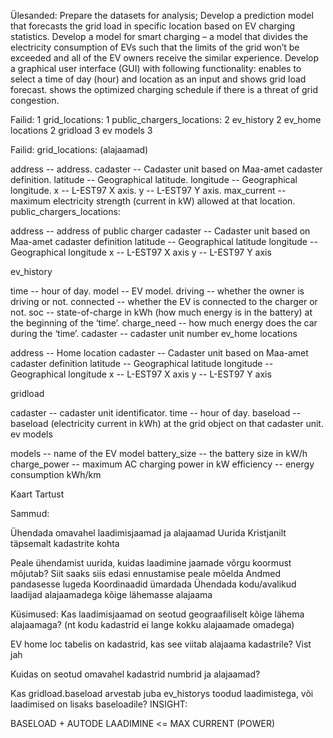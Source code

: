 Ülesanded:
Prepare the datasets for analysis;
Develop a prediction model that forecasts the grid load in specific location based on EV charging statistics.
Develop a model for smart charging – a model that divides the electricity consumption of EVs such that the limits of the grid won’t be exceeded and all of the EV owners receive the similar experience.
Develop a graphical user interface (GUI) with following functionality: 
enables to select a time of day (hour) and location as an input and shows grid load forecast.
shows the optimized charging schedule if there is a threat of grid congestion.


Failid:	1
grid_locations:	1
public_chargers_locations:	2
ev_history	2
ev_home locations	2
gridload	3
ev models	3


Failid:
grid_locations: (alajaamad)


address -- address.
cadaster -- Cadaster unit based on Maa-amet cadaster definition.
latitude -- Geographical latitude.
longitude -- Geographical longitude.
x -- L-EST97 X axis.
y -- L-EST97 Y axis.
max_current -- maximum electricity strength (current in kW) allowed at that location. 
public_chargers_locations:

address -- address of public charger
cadaster -- Cadaster unit based on Maa-amet cadaster definition
latitude -- Geographical latitude
longitude -- Geographical longitude
x -- L-EST97 X axis
y -- L-EST97 Y axis

ev_history

time -- hour of day.
model -- EV model.
driving -- whether the owner is driving or not.
connected -- whether the EV is connected to the charger or not.
soc -- state-of-charge in kWh (how much energy is in the battery) at the beginning of the ‘time’.
charge_need -- how much energy does the car during the ‘time’. 
cadaster -- cadaster unit number
ev_home locations

address -- Home location
cadaster -- Cadaster unit based on Maa-amet cadaster definition
latitude -- Geographical latitude
longitude -- Geographical longitude
x -- L-EST97 X axis
y -- L-EST97 Y axis

gridload

cadaster -- cadaster unit identificator.
time -- hour of day.
baseload -- baseload (electricity current in kWh) at the grid object on that cadaster unit.
ev models

models -- name of the EV model
battery_size -- the battery size in kW/h
charge_power -- maximum AC charging power in kW
efficiency -- energy consumption kWh/km


Kaart Tartust



Sammud:

Ühendada omavahel laadimisjaamad ja alajaamad
Uurida Kristjanilt täpsemalt kadastrite kohta

Peale ühendamist uurida, kuidas laadimine jaamade võrgu koormust mõjutab?
Siit saaks siis edasi ennustamise peale mõelda
Andmed pandasesse lugeda
Koordinaadid ümardada
Ühendada kodu/avalikud laadijad alajaamadega
kõige lähemasse alajaama


Küsimused:
Kas laadimisjaamad on seotud geograafiliselt kõige lähema alajaamaga? 
(nt kodu kadastrid ei lange kokku alajaamade omadega)

EV home loc tabelis on kadastrid, kas see viitab alajaama kadastrile? Vist jah 

Kuidas on seotud omavahel kadastrid numbrid ja alajaamad?

Kas gridload.baseload arvestab juba ev_historys toodud laadimistega, või laadimised on lisaks baseloadile?
INSIGHT:

BASELOAD + AUTODE LAADIMINE <= MAX CURRENT (POWER)
